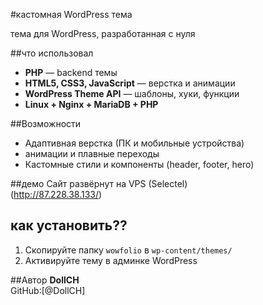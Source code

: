 
#кастомная WordPress тема

тема для WordPress, разработанная с нуля 

##что использовал
- **PHP** — backend темы  
- **HTML5, CSS3, JavaScript** — верстка и анимации  
- **WordPress Theme API** — шаблоны, хуки, функции  
- **Linux + Nginx + MariaDB + PHP**

##Возможности
- Адаптивная верстка (ПК и мобильные устройства)  
- анимации и плавные переходы  
- Кастомные стили и компоненты (header, footer, hero)  

##демо
Сайт развёрнут на VPS (Selectel)  
(http://87.228.38.133/)  

## как установить??
1. Скопируйте папку `wowfolio` в `wp-content/themes/`  
2. Активируйте тему в админке WordPress  

##Автор
**DollCH**  
GitHub:[@DollCH]
